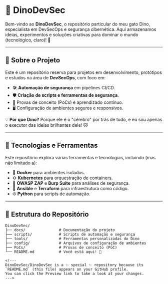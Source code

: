 # 🦖 DinoDevSec

Bem-vindo ao **DinoDevSec**, o repositório particular do meu gato Dino, especialista em DevSecOps e segurança cibernética. Aqui armazenamos ideias, experimentos e soluções criativas para dominar o mundo (tecnológico, claro)! 🐾

---

## 📖 Sobre o Projeto

Este é um repositório reserva para projetos em desenvolvimento, protótipos e estudos na área de **DevSecOps**, com foco em:

- 🛠️ **Automação de segurança** em pipelines CI/CD.
- 🛡️ **Criação de scripts e ferramentas de segurança**.
- 🧪 Provas de conceito (PoCs) e aprendizado contínuo.
- 🖥️ Configuração de ambientes seguros e responsivos.

💡 **Por que Dino?** Porque ele é o "cérebro" por trás de tudo, e eu sou apenas o executor das ideias brilhantes dele! 🐱

---

## 🚀 Tecnologias e Ferramentas

Este repositório explora várias ferramentas e tecnologias, incluindo (mas não limitado a):

- 🐳 **Docker** para ambientes isolados.
- ⚙️ **Kubernetes** para orquestração de containers.
- 🔐 **OWASP ZAP** e **Burp Suite** para análises de segurança.
- 📜 **Ansible** e **Terraform** para infraestrutura como código.
- 🌐 **Python** para scripts de automação.

---

## 📂 Estrutura do Repositório

```plaintext
DinoDevSec/
├── docs/               # Documentação do projeto
├── scripts/            # Scripts de automação e segurança
├── tools/              # Ferramentas personalizadas do Dino
├── config/             # Arquivos de configuração de ambientes
├── PoCs/               # Provas de conceito (PoC)
└── README.md           # Você está aqui! 🦖

<!---
DinoDevSec/DinoDevSec is a ✨ special ✨ repository because its `README.md` (this file) appears on your GitHub profile.
You can click the Preview link to take a look at your changes.
--->
